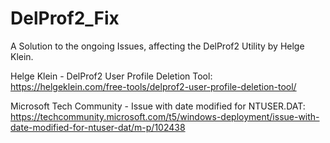 # DelProf2_Fix
A Solution to the ongoing Issues, affecting the DelProf2 Utility by Helge Klein.

Helge Klein - DelProf2 User Profile Deletion Tool:
https://helgeklein.com/free-tools/delprof2-user-profile-deletion-tool/

Microsoft Tech Community - Issue with date modified for NTUSER.DAT:
https://techcommunity.microsoft.com/t5/windows-deployment/issue-with-date-modified-for-ntuser-dat/m-p/102438

